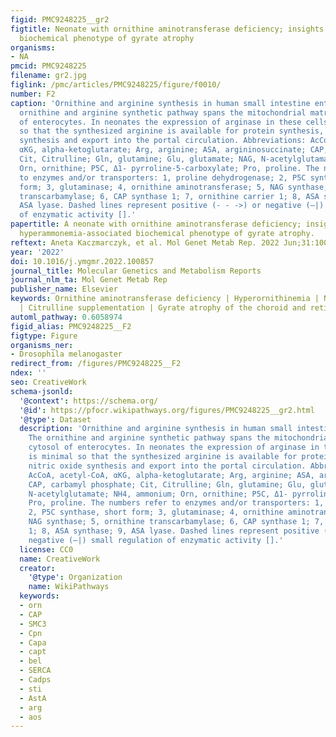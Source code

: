 ```yaml
---
figid: PMC9248225__gr2
figtitle: Neonate with ornithine aminotransferase deficiency; insights on the hyperammonemia-associated
  biochemical phenotype of gyrate atrophy
organisms:
- NA
pmcid: PMC9248225
filename: gr2.jpg
figlink: /pmc/articles/PMC9248225/figure/f0010/
number: F2
caption: 'Ornithine and arginine synthesis in human small intestine enterocytes. The
  ornithine and arginine synthetic pathway spans the mitochondrial matrix and cytosol
  of enterocytes. In neonates the expression of arginase in these cells is minimal
  so that the synthesized arginine is available for protein synthesis, nitric oxide
  synthesis and export into the portal circulation. Abbreviations: AcCoA, acetyl-CoA,
  αKG, alpha-ketoglutarate; Arg, arginine; ASA, argininosuccinate; CAP, carbamyl phosphate;
  Cit, Citrulline; Gln, glutamine; Glu, glutamate; NAG, N-acetylglutamate; NH4, ammonium;
  Orn, ornithine; P5C, Δ1- pyrroline-5-carboxylate; Pro, proline. The numbers refer
  to enzymes and/or transporters: 1, proline dehydrogenase; 2, P5C synthase, short
  form; 3, glutaminase; 4, ornithine aminotransferase; 5, NAG synthase; 5, ornithine
  transcarbamylase; 6, CAP synthase 1; 7, ornithine carrier 1; 8, ASA synthase; 9,
  ASA lyase. Dashed lines represent positive (- - ->) or negative (—|) small regulation
  of enzymatic activity [].'
papertitle: A neonate with ornithine aminotransferase deficiency; insights on the
  hyperammonemia-associated biochemical phenotype of gyrate atrophy.
reftext: Aneta Kaczmarczyk, et al. Mol Genet Metab Rep. 2022 Jun;31:100857.
year: '2022'
doi: 10.1016/j.ymgmr.2022.100857
journal_title: Molecular Genetics and Metabolism Reports
journal_nlm_ta: Mol Genet Metab Rep
publisher_name: Elsevier
keywords: Ornithine aminotransferase deficiency | Hyperornithinemia | Neonatal hyperammonemia
  | Citrulline supplementation | Gyrate atrophy of the choroid and retina
automl_pathway: 0.6058974
figid_alias: PMC9248225__F2
figtype: Figure
organisms_ner:
- Drosophila melanogaster
redirect_from: /figures/PMC9248225__F2
ndex: ''
seo: CreativeWork
schema-jsonld:
  '@context': https://schema.org/
  '@id': https://pfocr.wikipathways.org/figures/PMC9248225__gr2.html
  '@type': Dataset
  description: 'Ornithine and arginine synthesis in human small intestine enterocytes.
    The ornithine and arginine synthetic pathway spans the mitochondrial matrix and
    cytosol of enterocytes. In neonates the expression of arginase in these cells
    is minimal so that the synthesized arginine is available for protein synthesis,
    nitric oxide synthesis and export into the portal circulation. Abbreviations:
    AcCoA, acetyl-CoA, αKG, alpha-ketoglutarate; Arg, arginine; ASA, argininosuccinate;
    CAP, carbamyl phosphate; Cit, Citrulline; Gln, glutamine; Glu, glutamate; NAG,
    N-acetylglutamate; NH4, ammonium; Orn, ornithine; P5C, Δ1- pyrroline-5-carboxylate;
    Pro, proline. The numbers refer to enzymes and/or transporters: 1, proline dehydrogenase;
    2, P5C synthase, short form; 3, glutaminase; 4, ornithine aminotransferase; 5,
    NAG synthase; 5, ornithine transcarbamylase; 6, CAP synthase 1; 7, ornithine carrier
    1; 8, ASA synthase; 9, ASA lyase. Dashed lines represent positive (- - ->) or
    negative (—|) small regulation of enzymatic activity [].'
  license: CC0
  name: CreativeWork
  creator:
    '@type': Organization
    name: WikiPathways
  keywords:
  - orn
  - CAP
  - SMC3
  - Cpn
  - Capa
  - capt
  - bel
  - SERCA
  - Cadps
  - sti
  - AstA
  - arg
  - aos
---
```

